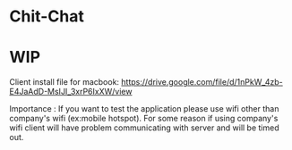 # Chit-Chat

# WIP

Client install file for macbook: https://drive.google.com/file/d/1nPkW_4zb-E4JaAdD-MsIJI_3xrP6IxXW/view

Importance : If you want to test the application please use wifi other than company's wifi (ex:mobile hotspot). For some reason if using company's wifi client will have problem communicating with server and will be timed out.
